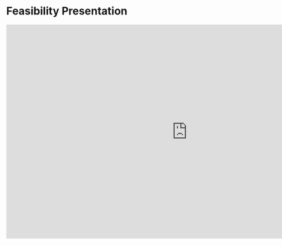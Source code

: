 
# Feasibility Presentation

<iframe 
  src="https://docs.google.com/presentation/d/e/2PACX-1vSqyYbfnWwcx6cOyKEaZS2FGnSxdF1xdsKvRnnr395AB26TDuv9tcJsGhvo74XtJPCCWa08-7vyiLc9/embed?start=false&loop=false&delayms=3000" 
  frameborder="0" 
  width="960" 
  height="569" 
  allowfullscreen="true" 
  mozallowfullscreen="true" 
  webkitallowfullscreen="true">
</iframe>